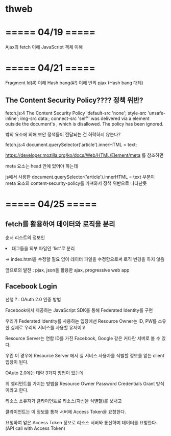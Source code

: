 # thweb

===== 04/19 =====
=================
Ajax의 fetch 이해
JavaScript 객체 이해


===== 04/21 =====
=================
Fragment Id(#) 이해
Hash bang(#!) 이해
번외 pjax (Hash bang 대체)

The Content Security Policy???? 정책 위반?
-----------------------------------------

fetch.js:4 The Content Security Policy 'default-src 'none'; style-src 'unsafe-inline'; img-src data:; connect-src 'self'' was delivered via a <meta> element outside the document's <head>, which is disallowed. The policy has been ignored.

<head> 밖의 <meta> 요소에 의해 보안 정책들이 전달되는 건 허락하지 않는다?

fetch.js:4
document.querySelector('article').innerHTML = text;

https://developer.mozilla.org/ko/docs/Web/HTML/Element/meta 를 참조하면

meta 요소는 head 안에 있어야 하는데

js에서 사용한
document.querySelector('article').innerHTML = text
부분이 meta 요소의 content-security-policy를 가져와서
정책 위반으로 나타난듯

===== 04/25 =====
=================

fetch를 활용하여 데이터와 로직을 분리
-----------------------------------

순서 리스트의 정보인 <li> 태그들을 외부 파일인 'list'로 분리


=> index.html을 수정할 필요 없이 데이터 파일을 수정함으로써 로직 변경을 하지 않음

앞으로의 발전 : pjax, json을 활용한 ajax, progressive web app

Facebook Login
---------------

선행 ? : OAuth 2.0 인증 방법

Facebook에서 제공하는 JavaScript SDK를 통해 Federated Identity를 구현


우리가 Federated Identity를 사용하는 입장에선 Resource Owner는 ID, PW를 소유한 실제로 우리의 서비스를 사용할 유저이고

Resource Server는 연합 ID를 가진 Facebook, Google 같은 커다란 서버로 볼 수 있다.

우린 이 경우에 Resource Server 에서 실 서비스 사용자를 식별할 정보를 얻는 client 입장이 된다.

OAuto 2.0에는 대략 3가지 방법이 있는데

위 엘리먼트를 가지는 방법을 Resource Owner Password Credentials Grant 방식이라고 한다.


리소스 소유자가 클라이언트로 리소스(자신을 식별할)를 보내고

클라이언트는 이 정보를 통해 서버에 Access Token을 요청한다.

요청하여 얻은 Access Token 정보로 리소스 서버와 통신하며 데이터를 요청한다. (API call with Access Token)
